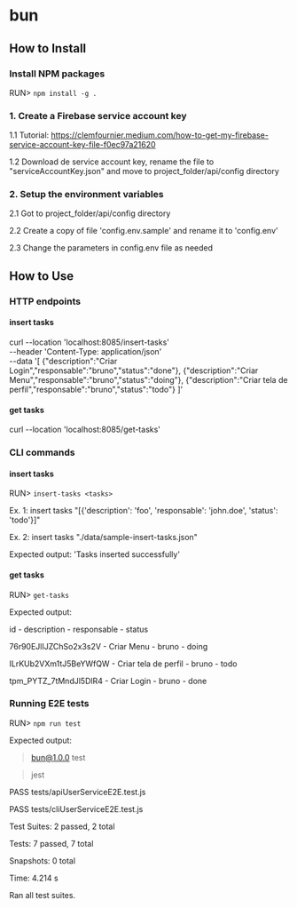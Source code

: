 # bun

## How to Install

### Install NPM packages
RUN> `npm install -g .`

### 1. Create a Firebase service account key
1.1 Tutorial: https://clemfournier.medium.com/how-to-get-my-firebase-service-account-key-file-f0ec97a21620

1.2 Download de service account key, rename the file to "serviceAccountKey.json" and move to project_folder/api/config directory

### 2. Setup the environment variables
2.1 Got to project_folder/api/config directory

2.2 Create a copy of file 'config.env.sample' and rename it to 'config.env'

2.3 Change the parameters in config.env file as needed

## How to Use

### HTTP endpoints
#### insert tasks
curl --location 'localhost:8085/insert-tasks' \
--header 'Content-Type: application/json' \
--data '[
    {"description":"Criar Login","responsable":"bruno","status":"done"},
    {"description":"Criar Menu","responsable":"bruno","status":"doing"},
    {"description":"Criar tela de perfil","responsable":"bruno","status":"todo"}
]'

#### get tasks
curl --location 'localhost:8085/get-tasks'

### CLI commands
#### insert tasks
RUN> `insert-tasks <tasks>`

Ex. 1: insert tasks "[{'description': 'foo', 'responsable': 'john.doe', 'status': 'todo'}]"

Ex. 2: insert tasks "./data/sample-insert-tasks.json"

Expected output: 'Tasks inserted successfully'

#### get tasks
RUN> `get-tasks`

Expected output:

id - description - responsable - status

76r90EJlIJZChSo2x3s2V - Criar Menu - bruno - doing

ILrKUb2VXm1tJ5BeYWfQW - Criar tela de perfil - bruno - todo

tpm_PYTZ_7tMndJl5DlR4 - Criar Login - bruno - done

### Running E2E tests

RUN> `npm run test`

Expected output:

> bun@1.0.0 test

> jest

 PASS  tests/apiUserServiceE2E.test.js
 
 PASS  tests/cliUserServiceE2E.test.js

Test Suites: 2 passed, 2 total

Tests:       7 passed, 7 total

Snapshots:   0 total

Time:        4.214 s

Ran all test suites.


